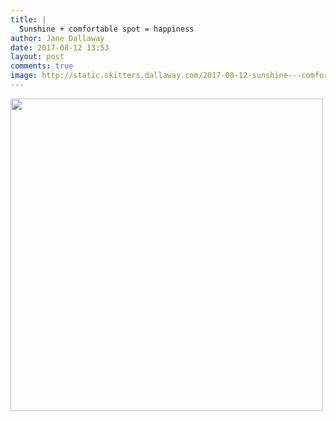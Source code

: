 ```yaml
---
title: |
  Sunshine + comfortable spot = happiness
author: Jane Dallaway
date: 2017-08-12 13:53
layout: post
comments: true
image: http://static.skitters.dallaway.com/2017-08-12-sunshine---comfortable-spot---happiness-thumb-1-IMG-8212.JPG
---
```


<div>
        <a href="http://static.skitters.dallaway.com/2017-08-12-sunshine---comfortable-spot---happiness-fullsize-1-IMG-8212.JPG">
          <img src="http://static.skitters.dallaway.com/2017-08-12-sunshine---comfortable-spot---happiness-thumb-1-IMG-8212.JPG" width="500" height="500"/>
        </a>
      </div>


  
      
